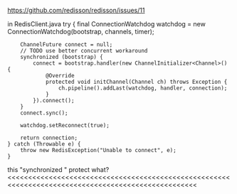 https://github.com/redisson/redisson/issues/11
>>>>>>>>>>>>>>>>>>>>>>>>>>>>>>>>>>>>>>>>>>>>>>>>>>>>>>>>>>>>>>>>>>>>>>>>>>>>>>>>>>>>>>>>>>>>>>>>>>>>
in RedisClient.java
try {
        final ConnectionWatchdog watchdog = new ConnectionWatchdog(bootstrap, channels, timer);

        ChannelFuture connect = null;
        // TODO use better concurrent workaround
        synchronized (bootstrap) {
            connect = bootstrap.handler(new ChannelInitializer<Channel>() {
                @Override
                protected void initChannel(Channel ch) throws Exception {
                    ch.pipeline().addLast(watchdog, handler, connection);
                }
            }).connect();
        }
        connect.sync();

        watchdog.setReconnect(true);

        return connection;
    } catch (Throwable e) {
        throw new RedisException("Unable to connect", e);
    }

this "synchronized " protect what?
<<<<<<<<<<<<<<<<<<<<<<<<<<<<<<<<<<<<<<<<<<<<<<<<<<<<<<<<<<<<<<<<<<<<<<<<<<<<<<<<<<<<<<<<<<<<<<<<<<<<

